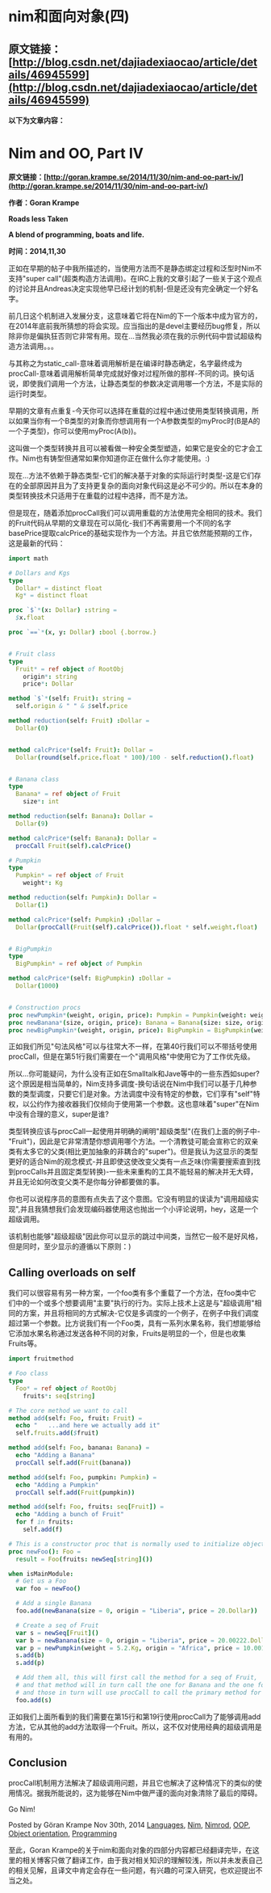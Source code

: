 # nim和面向对象(四)

## 原文链接：[http://blog.csdn.net/dajiadexiaocao/article/details/46945599](http://blog.csdn.net/dajiadexiaocao/article/details/46945599)

**以下为文章内容：**

#  Nim and OO, Part IV

**原文链接：[http://goran.krampe.se/2014/11/30/nim-and-oo-part-iv/](http://goran.krampe.se/2014/11/30/nim-and-oo-part-iv/)**

**作者：Goran Krampe**

**Roads less Taken**

**A blend of programming, boats and life.**

**时间：2014,11,30**

 正如在早期的帖子中我所描述的，当使用方法而不是静态绑定过程和泛型时Nim不支持"super call"(超类构造方法调用)。在IRC上我的文章引起了一些关于这个观点的讨论并且Andreas决定实现他早已经计划的机制-但是还没有完全确定一个好名字。


前几日这个机制进入发展分支，这意味着它将在Nim的下一个版本中成为官方的，在2014年底前我所猜想的将会实现。应当指出的是devel主要经历bug修复，所以除非你是偏执狂否则它非常有用。现在...当然我必须在我的示例代码中尝试超级构造方法调用。。。


与其称之为static_call-意味着调用解析是在编译时静态确定，名字最终成为procCall-意味着调用解析简单完成就好像对过程所做的那样-不同的词。换句话说，即使我们调用一个方法，让静态类型的参数决定调用哪一个方法，不是实际的运行时类型。


早期的文章有点重复-今天你可以选择在重载的过程中通过使用类型转换调用，所以如果当你有一个B类型的对象而你想调用有一个A参数类型的myProc时(B是A的一个子类型)，你可以使用myProc(A(b))。


这叫做一个类型转换并且可以被看做一种安全类型塑造，如果它是安全的它才会工作。Nim也有铸型但通常如果你知道你正在做什么你才能使用。:)


现在...方法不依赖于静态类型-它们的解决基于对象的实际运行时类型-这是它们存在的全部原因并且为了支持更复杂的面向对象代码这是必不可少的。所以在本身的类型转换技术只适用于在重载的过程中选择，而不是方法。


但是现在，随着添加procCall我们可以调用重载的方法使用完全相同的技术。我们的Fruit代码从早期的文章现在可以简化-我们不再需要用一个不同的名字basePrice提取calcPrice的基础实现作为一个方法。并且它依然能预期的工作，这是最新的代码：

```nim
import math

# Dollars and Kgs
type
  Dollar* = distinct float
  Kg* = distinct float

proc `$`*(x: Dollar) :string =
  $x.float

proc `==`*(x, y: Dollar) :bool {.borrow.}


# Fruit class
type
  Fruit* = ref object of RootObj
    origin*: string
    price*: Dollar

method `$`*(self: Fruit): string =
  self.origin & " " & $self.price

method reduction(self: Fruit) :Dollar =
  Dollar(0)


method calcPrice*(self: Fruit): Dollar =
  Dollar(round(self.price.float * 100)/100 - self.reduction().float)


# Banana class
type
  Banana* = ref object of Fruit
    size*: int

method reduction(self: Banana): Dollar =
  Dollar(9)

method calcPrice*(self: Banana): Dollar =
  procCall Fruit(self).calcPrice()

# Pumpkin
type
  Pumpkin* = ref object of Fruit
    weight*: Kg

method reduction(self: Pumpkin): Dollar =
  Dollar(1)

method calcPrice*(self: Pumpkin) :Dollar =
  Dollar(procCall(Fruit(self).calcPrice()).float * self.weight.float)


# BigPumpkin
type
  BigPumpkin* = ref object of Pumpkin

method calcPrice*(self: BigPumpkin) :Dollar =
  Dollar(1000)


# Construction procs
proc newPumpkin*(weight, origin, price): Pumpkin = Pumpkin(weight: weight, origin: origin, price: price)
proc newBanana*(size, origin, price): Banana = Banana(size: size, origin: origin, price: price)
proc newBigPumpkin*(weight, origin, price): BigPumpkin = BigPumpkin(weight: weight, origin: origin, price: price)
```

正如我们所见"句法风格"可以与往常大不一样，在第40行我们可以不带括号使用procCall，但是在第51行我们需要在一个"调用风格"中使用它为了工作优先级。


所以...你可能疑问，为什么没有正如在Smalltalk和Jave等中的一些东西如super?这个原因是相当简单的，Nim支持多调度-换句话说在Nim中我们可以基于几种参数的类型调度，只要它们是对象。方法调度中没有特定的参数，它们享有"self"特权，以公约作为接收器我们仅倾向于使用第一个参数。这也意味着"super"在Nim中没有合理的意义，super是谁?


类型转换应该与procCall一起使用并明确的阐明"超级类型"(在我们上面的例子中-"Fruit")，因此是它非常清楚你想调用哪个方法。一个清教徒可能会宣称它的双亲类有太多它的父类(相比更加抽象的非耦合的"super")。但是我认为这显示的类型更好的适合Nim的观念模式-并且即使这使改变父类有一点乏味(你需要搜索直到找到procCalls并且固定类型转换)-一些未来重构的工具不能轻易的解决并无大碍，并且无论如何改变父类不是你每分钟都要做的事。


你也可以说程序员的意图有点失去了这个意图。它没有明显的误读为"调用超级实现",并且我猜想我们会发现编码器使用这也抛出一个小评论说明，hey，这是一个超级调用。


该机制也能够"超级超级"因此你可以显示的跳过中间类，当然它一般不是好风格，但是同时，至少显示的遵循以下原则：)

## Calling overloads on self


我们可以很容易有另一种方案，一个foo类有多个重载了一个方法，在foo类中它们中的一个或多个想要调用"主要"执行的行为。实际上技术上这是与"超级调用"相同的方案，并且将相同的方式解决-它仅是多调度的一个例子，在例子中我们调度超过第一个参数。比方说我们有一个Foo类，具有一系列水果名称，我们想能够给它添加水果名称通过发送各种不同的对象，Fruits是明显的一个，但是也收集Fruits等。

```nim
import fruitmethod

# Foo class
type
  Foo* = ref object of RootObj
    fruits*: seq[string]

# The core method we want to call
method add(self: Foo, fruit: Fruit) =
  echo "   ...and here we actually add it"
  self.fruits.add($fruit)

method add(self: Foo, banana: Banana) =
  echo "Adding a Banana"
  procCall self.add(Fruit(banana))

method add(self: Foo, pumpkin: Pumpkin) =
  echo "Adding a Pumpkin"
  procCall self.add(Fruit(pumpkin))

method add(self: Foo, fruits: seq[Fruit]) =
  echo "Adding a bunch of Fruit"
  for f in fruits:
    self.add(f)

# This is a constructor proc that is normally used to initialize objects
proc newFoo(): Foo =
  result = Foo(fruits: newSeq[string]())

when isMainModule:
  # Get us a Foo
  var foo = newFoo()

  # Add a single Banana
  foo.add(newBanana(size = 0, origin = "Liberia", price = 20.Dollar))

  # Create a seq of Fruit
  var s = newSeq[Fruit]()
  var b = newBanana(size = 0, origin = "Liberia", price = 20.00222.Dollar)
  var p = newPumpkin(weight = 5.2.Kg, origin = "Africa", price = 10.00111.Dollar)
  s.add(b)
  s.add(p)

  # Add them all, this will first call the method for a seq of Fruit,
  # and that method will in turn call the one for Banana and the one for Pumpkin
  # and those in turn will use procCall to call the primary method for Fruit.
  foo.add(s)
```

正如我们上面所看到的我们需要在第15行和第19行使用procCall为了能够调用add方法，它从其他的add方法取得一个Fruit。所以，这不仅对使用经典的超级调用是有用的。


## Conclusion


procCall机制用方法解决了超级调用问题，并且它也解决了这种情况下的类似的使用情况。据我所能说的，这为能够在Nim中做严谨的面向对象清除了最后的障碍。


Go Nim!

Posted by Göran Krampe Nov 30th, 2014 [Languages](http://goran.krampe.se/category/languages/), [Nim](http://goran.krampe.se/category/nim/), [Nimrod](http://goran.krampe.se/category/nimrod/), [OOP](http://goran.krampe.se/category/oop/), [Object orientation](http://goran.krampe.se/category/object-orientation/), [Programming](http://goran.krampe.se/category/programming/)

至此，Goran Krampe的关于nim和面向对象的四部分内容都已经翻译完毕，在这里的相关博客只做了翻译工作，由于我对相关知识的理解较浅，所以并未发表自己的相关见解，且译文中肯定会存在一些问题，有兴趣的可深入研究，也欢迎提出不当之处。